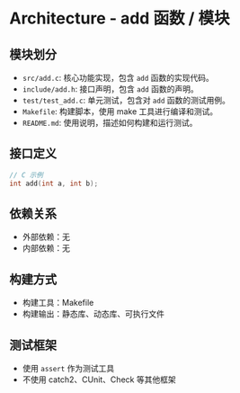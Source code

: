 # Architecture - add 函数 / 模块

## 模块划分
- `src/add.c`: 核心功能实现，包含 `add` 函数的实现代码。
- `include/add.h`: 接口声明，包含 `add` 函数的声明。
- `test/test_add.c`: 单元测试，包含对 `add` 函数的测试用例。
- `Makefile`: 构建脚本，使用 make 工具进行编译和测试。
- `README.md`: 使用说明，描述如何构建和运行测试。

## 接口定义
```c
// C 示例
int add(int a, int b);
```

## 依赖关系
- 外部依赖：无
- 内部依赖：无

## 构建方式
- 构建工具：Makefile
- 构建输出：静态库、动态库、可执行文件

## 测试框架
- 使用 `assert` 作为测试工具
- 不使用 catch2、CUnit、Check 等其他框架